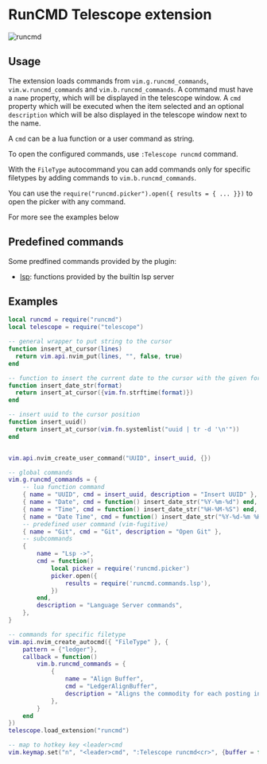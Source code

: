 # RunCMD Telescope extension

![runcmd](https://github.com/Ajnasz/telescope-runcmd.nvim/assets/38329/d2007ad3-6935-4bf1-961d-d53f735a77ba)

## Usage

The extension loads commands from `vim.g.runcmd_commands`,
`vim.w.runcmd_commands` and `vim.b.runcmd_commands`.
A command must have a `name` property, which will be displayed in the telescope
window. A `cmd` property which will be executed when the item selected and an
optional `description` which will be also displayed in the telescope window
next to the name.

A `cmd` can be a lua function or a user command as string.

To open the configured commands, use `:Telescope runcmd` command.

With the `FileType` autocommand you can add commands only for specific filetypes by adding commands to `vim.b.runcmd_commands`.

You can use the `require("runcmd.picker").open({ results = { ... }})` to open the picker with any command.

For more see the examples below

## Predefined commands

Some predfined commands provided by the plugin:

- [lsp](fnl/runcmd/commands/lsp.fnl): functions provided by the builtin lsp server

## Examples

```lua
local runcmd = require("runcmd")
local telescope = require("telescope")

-- general wrapper to put string to the cursor
function insert_at_cursor(lines)
  return vim.api.nvim_put(lines, "", false, true)
end

-- function to insert the current date to the cursor with the given format
function insert_date_str(format)
  return insert_at_cursor({vim.fn.strftime(format)})
end

-- insert uuid to the cursor position
function insert_uuid()
  return insert_at_cursor(vim.fn.systemlist("uuid | tr -d '\n'"))
end


vim.api.nvim_create_user_command("UUID", insert_uuid, {})

-- global commands
vim.g.runcmd_commands = {
    -- lua function command
    { name = "UUID", cmd = insert_uuid, description = "Insert UUID" },
    { name = "Date", cmd = function() insert_date_str("%Y-%m-%d") end, description = "Insert date" },
    { name = "Time", cmd = function() insert_date_str("%H-%M-%S") end, description = "Insert time" },
    { name = "Date Time", cmd = function() insert_date_str("%Y-%d-%m %H-%M-%S") end, description = "Insert date time" },
    -- predefined user command (vim-fugitive)
    { name = "Git", cmd = "Git", description = "Open Git" },
    -- subcommands
    {
        name = "Lsp ->",
        cmd = function()
            local picker = require('runcmd.picker')
            picker.open({
                results = require('runcmd.commands.lsp'),
            })
        end,
        description = "Language Server commands",
    },
}

-- commands for specific filetype
vim.api.nvim_create_autocmd({ "FileType" }, {
    pattern = {"ledger"},
    callback = function()
        vim.b.runcmd_commands = {
            {
                name = "Align Buffer",
                cmd = "LedgerAlignBuffer",
                description = "Aligns the commodity for each posting in the entire buffer",
            },
        }
    end
})
telescope.load_extension("runcmd")

-- map to hotkey key <leader>cmd
vim.keymap.set("n", "<leader>cmd", ":Telescope runcmd<cr>", {buffer = false})
```
